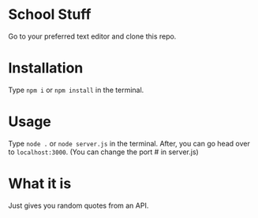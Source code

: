 # School Stuff
 Go to your preferred text editor and clone this repo.
 
# Installation
 Type ```npm i``` or ```npm install``` in the terminal.
 
 # Usage
  Type ```node .``` or ```node server.js``` in the terminal. After, you can go head over to ```localhost:3000```. (You can change the port # in server.js)
  
  # What it is
   Just gives you random quotes from an API.
   
